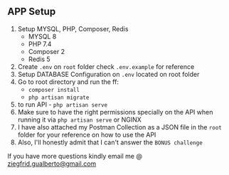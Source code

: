 ## APP Setup

1. Setup MYSQL, PHP, Composer, Redis
    * MYSQL 8
    * PHP 7.4
    * Composer 2
    * Redis 5
1. Create `.env` on `root` folder check `.env.example` for reference
1. Setup DATABASE Configuration on `.env` located on root folder
1. Go to root directory and run the ff:
    * `composer install`
    * `php artisan migrate`
1. to run API - `php artisan serve`
1. Make sure to have the right permissions specially on the API when running it via `php artisan serve` or NGINX
1. I have also attached my Postman Collection as a JSON file in the `root` folder for your reference on how to use the API
1. Also, I'll honestly admit that I can't answer the `BONUS challenge`

If you have more questions kindly email me @ ziegfrid.gualberto@gmail.com